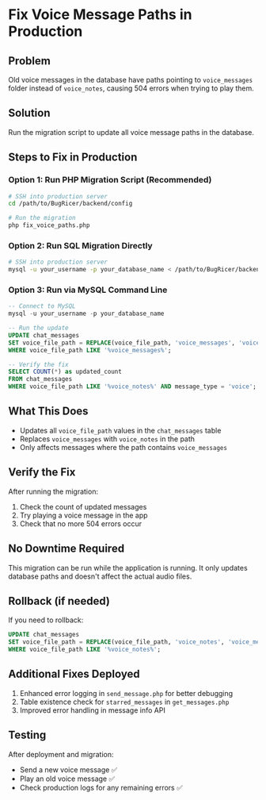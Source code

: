# Fix Voice Message Paths in Production

## Problem
Old voice messages in the database have paths pointing to `voice_messages` folder instead of `voice_notes`, causing 504 errors when trying to play them.

## Solution
Run the migration script to update all voice message paths in the database.

## Steps to Fix in Production

### Option 1: Run PHP Migration Script (Recommended)
```bash
# SSH into production server
cd /path/to/BugRicer/backend/config

# Run the migration
php fix_voice_paths.php
```

### Option 2: Run SQL Migration Directly
```bash
# SSH into production server
mysql -u your_username -p your_database_name < /path/to/BugRicer/backend/config/fix_voice_paths.sql
```

### Option 3: Run via MySQL Command Line
```sql
-- Connect to MySQL
mysql -u your_username -p your_database_name

-- Run the update
UPDATE chat_messages 
SET voice_file_path = REPLACE(voice_file_path, 'voice_messages', 'voice_notes')
WHERE voice_file_path LIKE '%voice_messages%';

-- Verify the fix
SELECT COUNT(*) as updated_count 
FROM chat_messages 
WHERE voice_file_path LIKE '%voice_notes%' AND message_type = 'voice';
```

## What This Does
- Updates all `voice_file_path` values in the `chat_messages` table
- Replaces `voice_messages` with `voice_notes` in the path
- Only affects messages where the path contains `voice_messages`

## Verify the Fix
After running the migration:
1. Check the count of updated messages
2. Try playing a voice message in the app
3. Check that no more 504 errors occur

## No Downtime Required
This migration can be run while the application is running. It only updates database paths and doesn't affect the actual audio files.

## Rollback (if needed)
If you need to rollback:
```sql
UPDATE chat_messages 
SET voice_file_path = REPLACE(voice_file_path, 'voice_notes', 'voice_messages')
WHERE voice_file_path LIKE '%voice_notes%';
```

## Additional Fixes Deployed
1. Enhanced error logging in `send_message.php` for better debugging
2. Table existence check for `starred_messages` in `get_messages.php`
3. Improved error handling in message info API

## Testing
After deployment and migration:
- Send a new voice message ✅
- Play an old voice message ✅
- Check production logs for any remaining errors ✅

